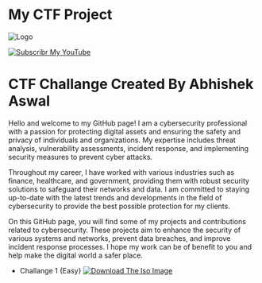 
# My CTF Project 

![Logo](https://yt3.ggpht.com/skvKr4a8yUW9o7awwxEZdHOV_wSLkxCZAW0x9mqhKsPNQ71QX3eWIrQGN_P6x95Wl6wgT4UmDA=s600-c-k-c0x00ffffff-no-rj-rp-mo)

[![Subscribr My YouTube](https://www.youtube.com/channel/UCCJn0QqA7Sppjr6azus09fw)](https://www.youtube.com/)

# CTF Challange Created By Abhishek Aswal 
Hello and welcome to my GitHub page! I am a cybersecurity professional with a passion for protecting digital assets and ensuring the safety and privacy of individuals and organizations. My expertise includes threat analysis, vulnerability assessments, incident response, and implementing security measures to prevent cyber attacks.

Throughout my career, I have worked with various industries such as finance, healthcare, and government, providing them with robust security solutions to safeguard their networks and data. I am committed to staying up-to-date with the latest trends and developments in the field of cybersecurity to provide the best possible protection for my clients.

On this GitHub page, you will find some of my projects and contributions related to cybersecurity. These projects aim to enhance the security of various systems and networks, prevent data breaches, and improve incident response processes. I hope my work can be of benefit to you and help make the digital world a safer place.

* Challange 1 {Easy}  [![Download The Iso Image](https://mega.nz/file/HjBxUJ4S#HWUCEArTCTHpVgdVJEXA9DfNO1uCmbUTsmZo28pD4wk)](https://mega.nz/file/HjBxUJ4S#HWUCEArTCTHpVgdVJEXA9DfNO1uCmbUTsmZo28pD4wk)

